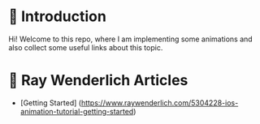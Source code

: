 # 🍰  Introduction
Hi! Welcome to this repo, where I am implementing some animations and also collect some useful links about this topic.

# :cookie: Ray Wenderlich Articles
- [Getting Started] (https://www.raywenderlich.com/5304228-ios-animation-tutorial-getting-started)
